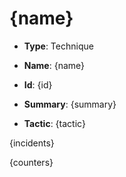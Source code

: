 # {name}

* **Type**: Technique

* **Name**: {name}

* **Id**: {id}

* **Summary**: {summary}

* **Tactic**: {tactic}

{incidents}

{counters}